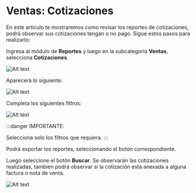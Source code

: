 # Ventas: Cotizaciones

En este artículo te mostraremos como revisar los reportes de cotizaciones, podrá observar sus cotizaciones tengan o no pago. Sigue estos pasos para realizarlo:

Ingresa al módulo de **Reportes** y luego en la subcategoría **Ventas**, selecciona **Cotizaciones**.

![Alt text](img/Ventas-cotizaciones_01.jpg)

Aparecerá lo siguiente:

![Alt text](img/Ventas-cotizaciones_02.jpg)

Completa los siguientes filtros:

![Alt text](img/Ventas-cotizaciones_03.jpg)

:::danger IMPORTANTE:

Selecciona solo los filtros que requiera.
:::

Podrá exportar los reportes, seleccionando el botón correspondiente.

Luego seleccione el botón **Buscar**. Se observarán las cotizaciones realizadas, también podrá observar si la cotización esta anexada a alguna factura o nota de venta.

![Alt text](img/Ventas-cotizaciones_04.jpg)
